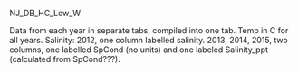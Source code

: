 NJ_DB_HC_Low_W

Data from each year in separate tabs, compiled into one tab. Temp in C for all years. Salinity: 2012, one column labelled salinity. 2013, 2014, 2015, two columns, one labelled SpCond (no units) and one labeled Salinity_ppt (calculated from SpCond???).
